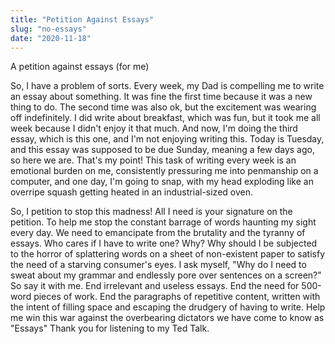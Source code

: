 ```yaml
---
title: "Petition Against Essays"
slug: "no-essays"
date: "2020-11-18"
---
```


A petition against essays (for me)

So, I have a problem of sorts. Every week, my Dad is compelling me to write an essay about something. It was fine the first time because it was a new thing to do. The second time was also ok, but the excitement was wearing off indefinitely. I did write about breakfast, which was fun, but it took me all week because I didn't enjoy it that much. And now, I'm doing the third essay, which is this one, and I'm not enjoying writing this. Today is Tuesday, and this essay was supposed to be due Sunday, meaning a few days ago, so here we are. That's my point! This task of writing every week is an emotional burden on me, consistently pressuring me into penmanship on a computer, and one day, I'm going to snap, with my head exploding like an overripe squash getting heated in an industrial-sized oven. 

So, I petition to stop this madness! All I need is your signature on the petition. To help me stop the constant barrage of words haunting my sight every day. We need to emancipate from the brutality and the tyranny of essays. Who cares if I have to write one? Why? Why should I be subjected to the horror of splattering words on a sheet of non-existent paper to satisfy the need of a starving consumer's eyes. I ask myself, "Why do I need to sweat about my grammar and endlessly pore over sentences on a screen?" So say it with me. End irrelevant and useless essays. End the need for 500-word pieces of work. End the paragraphs of repetitive content, written with the intent of filling space and escaping the drudgery of having to write. Help me win this war against the overbearing dictators we have come to know as "Essays" Thank you for listening to my Ted Talk.
